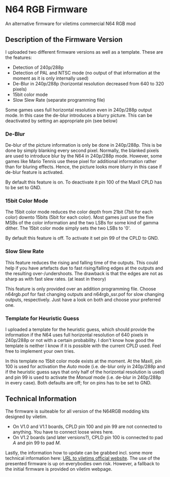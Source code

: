 # N64 RGB Firmware
An alternative firmware for viletims commercial N64 RGB mod


## Description of the Firmware Version

I uploaded two different firmware versions as well as a template. These are the features:
- Detection of 240p/288p
- Detection of PAL and NTSC mode (no output of that information at the moment as it is only internally used)
- De-Blur in 240p/288p (horizontal resolution decreased from 640 to 320 pixels)
- 15bit color mode
- Slow Slew Rate (separate programming file)

Some games uses full horizontal resolution even in 240p/288p output mode. In this case the de-blur introduces a blurry picture. This can be deactivated by setting an appropriate pin (see below)


### De-Blur

De-blur of the picture information is only be done in 240p/288p. This is be done by simply blanking every second pixel. Normally, the blanked pixels are used to introduce blur by the N64 in 240p/288p mode. However, some games like Mario Tennis use these pixel for additional information rather than for bluring effects. Hence, the picture looks more blurry in this case if de-blur feature is activated.

By default this feature is on. To deactivate it pin 100 of the MaxII CPLD has to be set to GND.

### 15bit Color Mode

The 15bit color mode reduces the color depth from 21bit (7bit for each color) downto 15bits (5bit for each color). Most games just use the five MSBs of the color information and the two LSBs for some kind of gamma dither. The 15bit color mode simply sets the two LSBs to '0'.

By default this feature is off. To activate it set pin 99 of the CPLD to GND.

### Slow Slew Rate

This feature reduces the rising and falling time of the outputs. This could help if you have artefacts due to fast rising/falling edges at the outputs and the resulting over-/undershoots. The drawback is that the edges are not as sharp as with fast slew rates. (at least in theory)

This feature is only provided over an addition programming file. Choose n64rgb.pof for fast changing outputs and n64rgb_ssr.pof for slow changing outputs, respectively. Just have a look on both and choose your preferred one.

### Template for Heuristic Guess

I uploaded a template for the heuristic guess, which should provide the information if the N64 uses full horizontal resolution of 640 pixels in 240p/288p or not with a certain probability. I don't know how good the template is neither I know if it is possible with the current CPLD used. Feel free to implement your own tries.

In this template no 15bit color mode exists at the moment. At the MaxII, pin 100 is used for activation the *Auto* mode (i.e. de-blur only in 240p/288p and if the heuristic guess says that only half of the horizontal resolution is used) and pin 99 is used to activate the *Manual* mode (i.e. de-blur in 240p/288p in every case). Both defaults are off; for on pins has to be set to GND.

## Technical Information

The firmware is suiteable for all version of the N64RGB modding kits designed by viletim.
- On V1.0 and V1.1 boards, CPLD pin 100 and pin 99 are not connected to anything. You have to connect loose wires here.
- On V1.2 boards (and later versions?), CPLD pin 100 is connected to pad *A* and pin 99 to pad *M*.


Lastly, the information how to update can be grabbed incl. some more technical information here: [URL to viletims official website](http://etim.net.au/n64rgb/tech/). The use of the presented firmware is up on everybodies own risk. However, a fallback to the initial firmware is provided on viletim webpage. 
